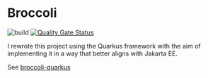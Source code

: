 # Broccoli

![build](https://github.com/miguoliang/broccoli/actions/workflows/gradle.yml/badge.svg) [![Quality Gate Status](https://sonarcloud.io/api/project_badges/measure?project=miguoliang_broccoli&metric=alert_status&token=b6ffec8450fdbf89a61d811fd0ca703949aa4aff)](https://sonarcloud.io/summary/new_code?id=miguoliang_broccoli)

I rewrote this project using the Quarkus framework with the aim of implementing it in a way that better aligns with Jakarta EE.

See [broccoli-quarkus](https://github.com/miguoliang/broccoli-quarkus)
